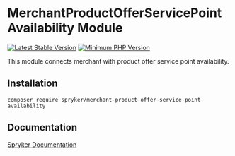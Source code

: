 # MerchantProductOfferServicePointAvailability Module
[![Latest Stable Version](https://poser.pugx.org/spryker/merchant-product-offer-service-point-availability/v/stable.svg)](https://packagist.org/packages/spryker/merchant-product-offer-service-point-availability)
[![Minimum PHP Version](https://img.shields.io/badge/php-%3E%3D%208.2-8892BF.svg)](https://php.net/)

This module connects merchant with product offer service point availability.

## Installation

```
composer require spryker/merchant-product-offer-service-point-availability
```

## Documentation

[Spryker Documentation](https://docs.spryker.com)
